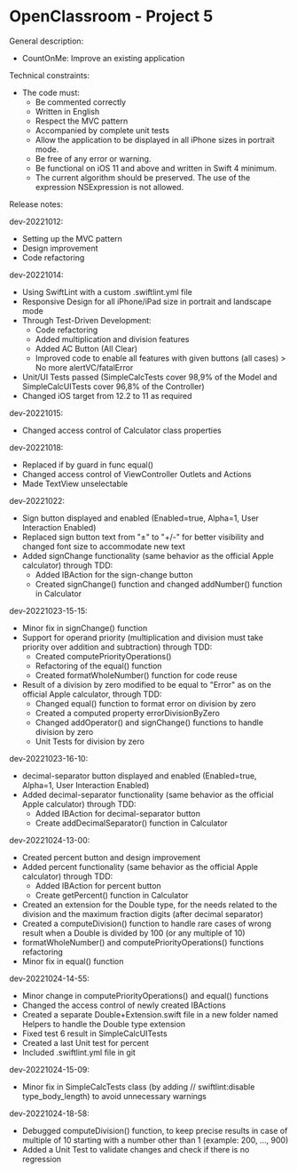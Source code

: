 # OpenClassroom - Project 5

General description:
- CountOnMe: Improve an existing application

Technical constraints:
- The code must:
    - Be commented correctly
    - Written in English
    - Respect the MVC pattern
    - Accompanied by complete unit tests
    - Allow the application to be displayed in all iPhone sizes in portrait mode.
    - Be free of any error or warning.
    - Be functional on iOS 11 and above and written in Swift 4 minimum.
    - The current algorithm should be preserved. The use of the expression NSExpression is not allowed.


Release notes:

dev-20221012:
- Setting up the MVC pattern
- Design improvement
- Code refactoring

dev-20221014:
- Using SwiftLint with a custom .swiftlint.yml file
- Responsive Design for all iPhone/iPad size in portrait and landscape mode
- Through Test-Driven Development:
    - Code refactoring
    - Added multiplication and division features
    - Added AC Button (All Clear)
    - Improved code to enable all features with given buttons (all cases) > No more alertVC/fatalError
- Unit/UI Tests passed (SimpleCalcTests cover 98,9% of the Model and SimpleCalcUITests cover 96,8% of the Controller)
- Changed iOS target from 12.2 to 11 as required

dev-20221015:
- Changed access control of Calculator class properties

dev-20221018:
- Replaced if by guard in func equal()
- Changed access control of ViewController Outlets and Actions
- Made TextView unselectable

dev-20221022:
- Sign button displayed and enabled (Enabled=true, Alpha=1, User Interaction Enabled)
- Replaced sign button text from "±" to "+/-" for better visibility and changed font size to accommodate new text
- Added signChange functionality (same behavior as the official Apple calculator) through TDD:
    - Added IBAction for the sign-change button
    - Created signChange() function and changed addNumber() function in Calculator

dev-20221023-15-15:
- Minor fix in signChange() function
- Support for operand priority (multiplication and division must take priority over addition and subtraction) through TDD:
    - Created computePriorityOperations()
    - Refactoring of the equal() function
    - Created formatWholeNumber() function for code reuse
- Result of a division by zero modified to be equal to "Error" as on the official Apple calculator, through TDD:
    - Changed equal() function to format error on division by zero
    - Created a computed property errorDivisionByZero
    - Changed addOperator() and signChange() functions to handle division by zero
    - Unit Tests for division by zero

dev-20221023-16-10:
- decimal-separator button displayed and enabled (Enabled=true, Alpha=1, User Interaction Enabled)
- Added decimal-separator functionality (same behavior as the official Apple calculator) through TDD:
    - Added IBAction for decimal-separator button
    - Create addDecimalSeparator() function in Calculator

dev-20221024-13-00:
- Created percent button and design improvement
- Added percent functionality (same behavior as the official Apple calculator) through TDD:
    - Added IBAction for percent button
    - Create getPercent() function in Calculator
- Created an extension for the Double type, for the needs related to the division and the maximum fraction digits (after decimal separator)
- Created a computeDivision() function to handle rare cases of wrong result when a Double is divided by 100 (or any multiple of 10)
- formatWholeNumber() and computePriorityOperations() functions refactoring
- Minor fix in equal() function


dev-20221024-14-55:
- Minor change in computePriorityOperations() and equal() functions
- Changed the access control of newly created IBActions
- Created a separate Double+Extension.swift file in a new folder named Helpers to handle the Double type extension
- Fixed test 6 result in SimpleCalcUITests
- Created a last Unit test for percent
- Included .swiftlint.yml file in git

dev-20221024-15-09:
- Minor fix in SimpleCalcTests class (by adding // swiftlint:disable type_body_length) to avoid unnecessary warnings

dev-20221024-18-58:
- Debugged computeDivision() function, to keep precise results in case of multiple of 10 starting with a number other than 1 (example: 200, ..., 900)
- Added a Unit Test to validate changes and check if there is no regression
